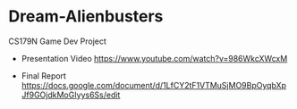 # Dream-Alienbusters
CS179N Game Dev Project

* Presentation Video
https://www.youtube.com/watch?v=986WkcXWcxM

* Final Report 
https://docs.google.com/document/d/1LfCY2tF1VTMuSjMO9BpOyqbXpJf9GOjdkMoGIyys6Ss/edit
